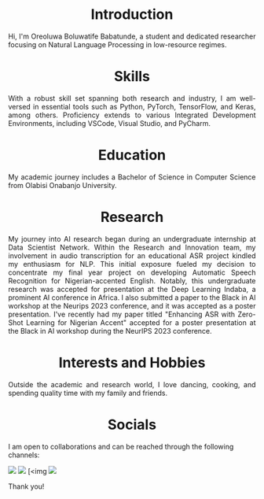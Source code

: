 
<h1 align="center">Introduction</h1>
<p align="justify">Hi, I'm Oreoluwa Boluwatife Babatunde, a student and dedicated researcher focusing on Natural Language Processing in low-resource regimes.  </p>

<h1 align="center">Skills</h1>
<p align="justify"> With a robust skill set spanning both research and industry, I am well-versed in essential tools such as Python, PyTorch, TensorFlow, and Keras, among others. Proficiency extends to various Integrated Development Environments, including VSCode, Visual Studio, and PyCharm. </p>

<h1 align="center">Education</h1>
<p align="justify"> My academic journey includes a Bachelor of Science in Computer Science from Olabisi Onabanjo University.

<h1 align="center">Research</h1>
<p align="justify"> My journey into AI research began during an undergraduate internship at Data Scientist Network. Within the Research and Innovation team, my involvement in audio transcription for an educational ASR project kindled my enthusiasm for NLP. This initial exposure fueled my decision to concentrate my final year project on developing Automatic Speech Recognition for Nigerian-accented English. Notably, this undergraduate research was accepted for presentation at the Deep Learning Indaba, a prominent AI conference in Africa. I also submitted a paper to the Black in AI workshop at the Neurips 2023 conference, and it was accepted as a poster presentation. I've recently had my paper titled "Enhancing ASR with Zero-Shot Learning for Nigerian Accent" accepted for a poster presentation at the Black in AI workshop during the NeurIPS 2023 conference.
</p>

<h1 align="center">Interests and Hobbies</h1>
<p align="justify"> Outside the academic and research world, I love dancing, cooking, and spending quality time with my family and friends.</p>

<h1 align="center">Socials</h1>
I am open to collaborations and can be reached through the following channels:

[<img src="https://img.shields.io/badge/linkedin-%230077B5.svg?&style=for-the-badge&logo=linkedin&logoColor=white" />](https://www.linkedin.com/in/oreoluwa-bababtunde-WORK) [<img src="https://img.shields.io/badge/Gmail-D14836?style=for-the-badge&logo=gmail&logoColor=white" />](mailto:babatundeoreoluwa35@gmail.com) [<img 
[<img src="https://img.shields.io/badge/medium-%2312100E.svg?&style=for-the-badge&logo=medium&logoColor=white" />](https://medium.com/@babatundeoreoluwa35)

Thank you!
